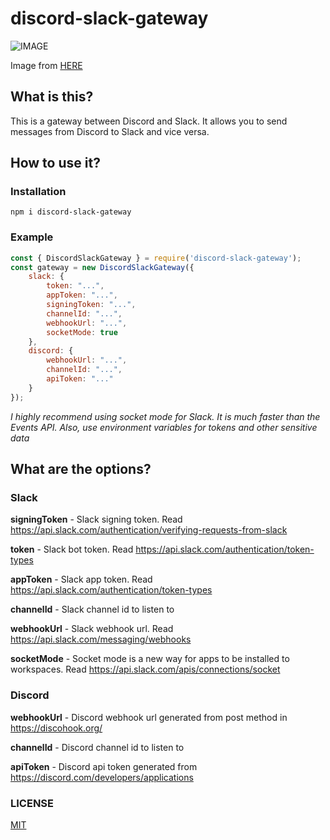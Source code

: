 # discord-slack-gateway

![IMAGE](https://venngage-wordpress.s3.amazonaws.com/uploads/2021/07/Slack-Discord-integration.png)

Image from [HERE](https://venngage.com/blog/discord-integrations/)

## What is this?

This is a gateway between Discord and Slack. It allows you to send messages from Discord to Slack and vice versa.

## How to use it?

### Installation

```
npm i discord-slack-gateway
```

### Example

```js
const { DiscordSlackGateway } = require('discord-slack-gateway');
const gateway = new DiscordSlackGateway({
    slack: {
        token: "...",
        appToken: "...",
        signingToken: "...",
        channelId: "...",
        webhookUrl: "...",
        socketMode: true
    },
    discord: {
        webhookUrl: "...",
        channelId: "...",
        apiToken: "..."
    }
});
```

_I highly recommend using socket mode for Slack. It is much faster than the Events API. Also, use environment variables for tokens and other sensitive data_

## What are the options?

### Slack

**signingToken** - Slack signing token. Read https://api.slack.com/authentication/verifying-requests-from-slack

**token** - Slack bot token. Read https://api.slack.com/authentication/token-types

**appToken** - Slack app token. Read https://api.slack.com/authentication/token-types

**channelId** - Slack channel id to listen to

**webhookUrl** - Slack webhook url. Read https://api.slack.com/messaging/webhooks

**socketMode** - Socket mode is a new way for apps to be installed to workspaces. Read https://api.slack.com/apis/connections/socket

### Discord

**webhookUrl** - Discord webhook url generated from post method in https://discohook.org/

**channelId** - Discord channel id to listen to

**apiToken** - Discord api token generated from https://discord.com/developers/applications

### LICENSE

[MIT](./LICENSE)